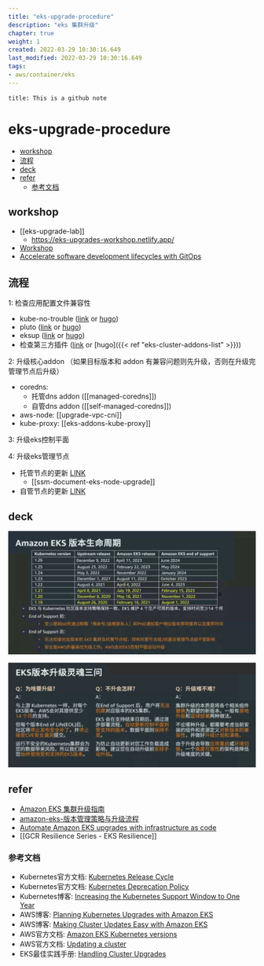 ```yaml
---
title: "eks-upgrade-procedure"
description: "eks 集群升级"
chapter: true
weight: 1
created: 2022-03-29 10:30:16.649
last_modified: 2022-03-29 10:30:16.649
tags: 
- aws/container/eks 
---
```


```ad-attention
title: This is a github note

```

# eks-upgrade-procedure

- [workshop](#workshop)
- [流程](#%E6%B5%81%E7%A8%8B)
- [deck](#deck)
- [refer](#refer)
	- [参考文档](#%E5%8F%82%E8%80%83%E6%96%87%E6%A1%A3)


## workshop
- [[eks-upgrade-lab]]
	- https://eks-upgrades-workshop.netlify.app/
- [Workshop](https://www.eksworkshop.com/intermediate/320_eks_upgrades/) 
- [Accelerate software development lifecycles with GitOps](https://catalog.us-east-1.prod.workshops.aws/workshops/20f7b273-ed55-411f-8c9c-4dc9e5ff8677/en-US)


## 流程 

1: 检查应用配置文件兼容性
- kube-no-trouble ([link](kube-no-trouble.md) or [hugo](kube-no-trouble))
- pluto ([link](pluto.md) or [hugo](pluto))
- eksup ([link](eksup.md) or [hugo](eksup))
- 检查第三方插件 ([link](eks-cluster-addons-list.md) or  [hugo]({{< ref "eks-cluster-addons-list" >}})) 

2: 升级核心addon （如果目标版本和 addon 有兼容问题则先升级，否则在升级完管理节点后升级）
- coredns: 
	- 托管dns addon ([[managed-coredns]])
	- 自管dns addon ([[self-managed-coredns]])
- aws-node: [[upgrade-vpc-cni]] 
- kube-proxy: [[eks-addons-kube-proxy]]

3: 升级eks控制平面

4: 升级eks管理节点
- 托管节点的更新 [LINK](https://docs.aws.amazon.com/zh_cn/eks/latest/userguide/update-managed-node-group.html) 
	- [[ssm-document-eks-node-upgrade]] 
- 自管节点的更新 [LINK](https://docs.aws.amazon.com/zh_cn/eks/latest/userguide/update-workers.html) 


## deck

![eks-upgrade-procedure-png-1.png](eks-upgrade-procedure-png-1.png)

![eks-upgrade-procedure-png-2.png](eks-upgrade-procedure-png-2.png)

## refer
- [Amazon EKS 集群升级指南](https://aws.amazon.com/cn/blogs/china/amazon-eks-cluster-upgrade-guide/) 
- [amazon-eks-版本管理策略与升级流程](https://aws.amazon.com/cn/blogs/china/amazon-eks-version-management-strategy-and-upgrade-process/) 
- [Automate Amazon EKS upgrades with infrastructure as code](https://aws.amazon.com/blogs/opensource/automate-amazon-eks-upgrades-with-infrastructure-as-code/) 
- [[GCR Resilience Series - EKS Resilience]]



### 参考文档
-   Kubernetes官方文档: [Kubernetes Release Cycle](https://github.com/kubernetes/community/blob/master/contributors/devel/sig-release/release.md)
-   Kubernetes官方文档: [Kubernetes Deprecation Policy](https://kubernetes.io/docs/reference/using-api/deprecation-policy/)
-   Kubernetes博客: [Increasing the Kubernetes Support Window to One Year](https://kubernetes.io/blog/2020/08/31/kubernetes-1-19-feature-one-year-support/)
-   AWS博客: [Planning Kubernetes Upgrades with Amazon EKS](https://aws.amazon.com/blogs/containers/planning-kubernetes-upgrades-with-amazon-eks/)
-   AWS博客: [Making Cluster Updates Easy with Amazon EKS](https://aws.amazon.com/blogs/compute/making-cluster-updates-easy-with-amazon-eks/)
-   AWS官方文档: [Amazon EKS Kubernetes versions](https://docs.aws.amazon.com/eks/latest/userguide/kubernetes-versions.html)
-   AWS官方文档: [Updating a cluster](https://docs.aws.amazon.com/eks/latest/userguide/update-cluster.html)
-   EKS最佳实践手册: [Handling Cluster Upgrades](https://aws.github.io/aws-eks-best-practices/reliability/docs/controlplane/#handling-cluster-upgrades)



